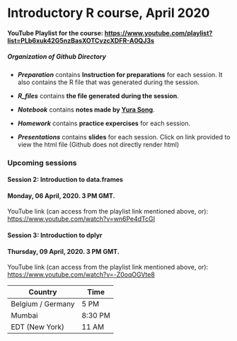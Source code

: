 # Introductory R course, April 2020

#### YouTube Playlist for the course: https://www.youtube.com/playlist?list=PLb6xuk42G5nzBasXOTCvzcXDFR-A0QJ3s

##### Organization of Github Directory

- ***Preparation*** contains **Instruction for preparations** for each session. It also contains the R file that was generated during the session.

- ***R_files*** contains **the file generated during the session**.

- ***Notebook*** contains **notes made by [Yura Song](https://github.com/yurasong)**.

- ***Homework*** contains **practice expercises** for each session.

- ***Presentations*** contains **slides** for each session. Click on link provided to view the html file (Github does not directly render html)

### Upcoming sessions

#### Session 2: Introduction to data.frames
#### Monday, 06 April, 2020. 3 PM GMT. 
YouTube link (can access from the playlist link mentioned above, or): https://www.youtube.com/watch?v=wn6Pe4dTcGI

#### Session 3: Introduction to dplyr
#### Thursday, 09 April, 2020. 3 PM GMT.
YouTube link (can access from the playlist link mentioned above, or): https://www.youtube.com/watch?v=-Z0oqOGVte8

Country | Time
--------|------
Belgium / Germany | 5 PM
Mumbai | 8:30 PM
EDT (New York) | 11 AM
